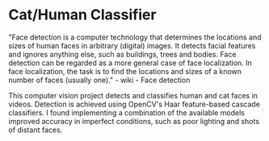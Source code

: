 # Cat/Human Classifier
"Face detection is a computer technology that determines the locations and sizes of human faces in arbitrary (digital) images. 
It detects facial features and ignores anything else, such as buildings, trees and bodies. Face detection can be regarded as a more general case of face localization. In face localization, the task is to find the locations and sizes of a known number of faces (usually one)." - wiki - Face detection

This computer vision project detects and classifies human and cat faces in videos. Detection is achieved using OpenCV's 
Haar feature-based cascade classifiers. I found implementing a combination of the available models improved accuracy in imperfect conditions, such as poor lighting and shots of distant faces.
